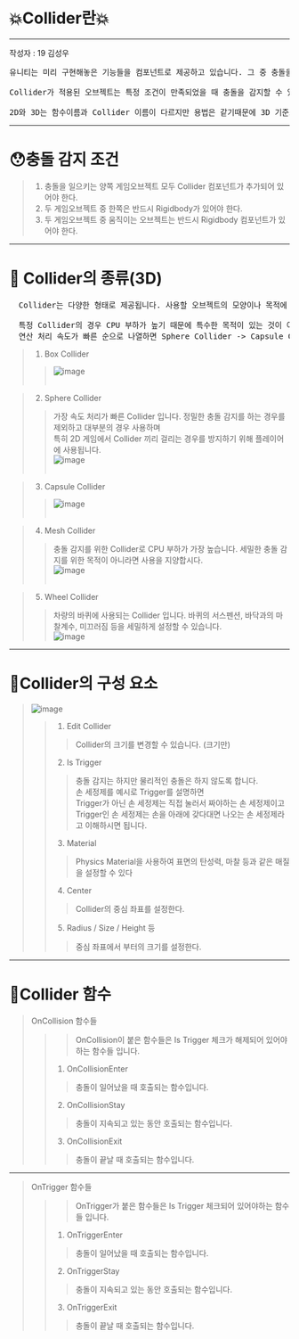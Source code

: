 # 💥Collider란💥

---
작성자 : 19 김성우

<pre>
유니티는 미리 구현해놓은 기능들을 컴포넌트로 제공하고 있습니다. 그 중 충돌을 감지하는 컴포넌트가 바로 Collider 입니다.<br>
Collider가 적용된 오브젝트는 특정 조건이 만족되었을 때 충돌을 감지할 수 있습니다.<br>
2D와 3D는 함수이름과 Collider 이름이 다르지만 용법은 같기때문에 3D 기준으로만 설명하겠습니다.
</pre>

---

# 😯충돌 감지 조건
> 1. 충돌을 일으키는 양쪽 게임오브젝트 모두 Collider 컴포넌트가 추가되어 있어야 한다.
> 2. 두 게임오브젝트 중 한쪽은 반드시 Rigidbody가 있어야 한다.
> 3. 두 게임오브젝트 중 움직이는 오브젝트는 반드시 Rigidbody 컴포넌트가 있어야 한다.

---

# 🔔 Collider의 종류(3D)
<pre>
  Collider는 다양한 형태로 제공됩니다. 사용할 오브젝트의 모양이나 목적에 따라 맞는 Collider를 선택하면 되지만 <br>
  특정 Collider의 경우 CPU 부하가 높기 때문에 특수한 목적이 있는 것이 아니라면 사용하지 않는 것이 좋습니다.
  연산 처리 속도가 빠른 순으로 나열하면 Sphere Collider -> Capsule Collider -> Box Collider 순입니다.
</pre>
> 1. Box Collider <br>
>> ![image](./col_pic/col1.png)
> <br><br>

> 2. Sphere Collider <br>
>> 가장 속도 처리가 빠른 Collider 입니다. 정밀한 충돌 감지를 하는 경우를 제외하고 대부분의 경우 사용하며<br>
>> 특히 2D 게임에서 Collider 끼리 걸리는 경우를 방지하기 위해 플레이어에 사용됩니다.<br>
> ![image](./col_pic/col2.png)
> <br><br>

> 3. Capsule Collider  <br>
>> ![image](./col_pic/col3.png) 
> <br><br>

> 4. Mesh Collider <br>
>> 충돌 감지를 위한 Collider로 CPU 부하가 가장 높습니다. 세밀한 충돌 감지를 위한 목적이 아니라면 사용을 지양합시다. <br>
> ![image](./col_pic/col4.png)
> <br><br>

> 5. Wheel Collider <br>
>> 차량의 바퀴에 사용되는 Collider 입니다. 바퀴의 서스펜션, 바닥과의 마찰계수, 미끄러짐 등을 세밀하게 설정할 수 있습니다.<br>
> ![image](./col_pic/col5.png)
> > <br>
---

# 🧺Collider의 구성 요소
> ![image](./col_pic/col2.png) <br>
>> 1. Edit Collider
>>> Collider의 크기를 변경할 수 있습니다. (크기만)
>> 2. Is Trigger
>>> 충돌 감지는 하지만 물리적인 충돌은 하지 않도록 합니다.<br>
>>> 손 세정제를 예시로 Trigger를 설명하면<br>
>>> Trigger가 아닌 손 세정제는 직접 눌러서 짜야하는 손 세정제이고<br>
>>> Trigger인 손 세정제는 손을 아래에 갖다대면 나오는 손 세정제라고 이해하시면 됩니다.
>> 3. Material
>>> Physics Material을 사용하여 표면의 탄성력, 마찰 등과 같은 매질을 설정할 수 있다
>> 4. Center
>>> Collider의 중심 좌표를 설정한다.
>> 5. Radius / Size / Height 등
>>> 중심 좌표에서 부터의 크기를 설정한다.

---

# 🧰Collider 함수

>OnCollision 함수들
>>> OnCollision이 붙은 함수들은 Is Trigger 체크가 해제되어 있어야하는 함수들 입니다. <br>
>> 1. OnCollisionEnter
>>> 충돌이 일어났을 때 호출되는 함수입니다.
>> 2. OnCollisionStay
>>> 충돌이 지속되고 있는 동안 호출되는 함수입니다.
>> 3. OnCollisionExit
>>> 충돌이 끝날 때 호출되는 함수입니다.
---
>OnTrigger 함수들
>>> OnTrigger가 붙은 함수들은 Is Trigger 체크되어 있어야하는 함수들 입니다. <br>
>> 1. OnTriggerEnter
>>> 충돌이 일어났을 때 호출되는 함수입니다.
>> 2. OnTriggerStay
>>> 충돌이 지속되고 있는 동안 호출되는 함수입니다.
>> 3. OnTriggerExit
>>> 충돌이 끝날 때 호출되는 함수입니다.




